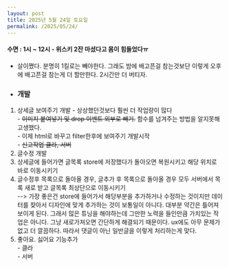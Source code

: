```yaml
---
layout: post
title: 2025년 5월 24일 토요일
permalink: /2025/05/24/
---
```

#### 수면 : 1시 ~ 12시 - 위스키 2잔 마셨다고 몸이 힘들었다ㅠ
- 살이쪘다. 분명히 1킬로는 빼야한다. 그래도 밤에 배고픈걸 참는것보단 이렇게 오후에 배고픈걸 참는게 더 할만한다. 2시간만 더 버티자.
* ### 개발
1. 상세글 보여주기 개발 - 상상했던것보다 훨씬 더 작업량이 많다<br>- ~~이미지 붙여넣기 및 drop 이벤트 외부로 빼기.~~ 함수를 넘겨주는 방법을 알지못해 고생했다.<br>- 이제 html로 바꾸고 filter한후에 보여주기 개발시작<br>- ~~신고작업 클라, 서버~~
1. 글수정 개발
1. 상세글에 들어가면 글목록 store에 저장했다가 돌아오면 복원시키고 해당 위치로 바로 이동시키기
1. 글수정후 목록으로 돌아올 경우, 글추가 후 목록으로 돌아올 경우 모두 서버에서 목록 새로 받고 글목록 최상단으로 이동시키기 <br/>--> 가장 좋은건 store에 들어가서 해당부분을 추가하거나 수정하는 것이지만 데이터를 찾아서 디자인에 맞게 추가하는 것이 보통일이 아니다. 대부분 약간은 틀어져 보이게 된다. 그래서 많은 튜닝을 해야하는데 그만한 노력을 들인만큼 가치있는 작업은 아니다. 그냥 새로가져오면 간단하게 해결되기 때문이다. ux에도 아무 문제가 없고 더 깔끔하다. 따라서 댓글이 아닌 일반글을 이렇게 처리하는게 맞다.
1. 좋아요. 싫어요 기능추가<br>- 클라<br>- 서버
